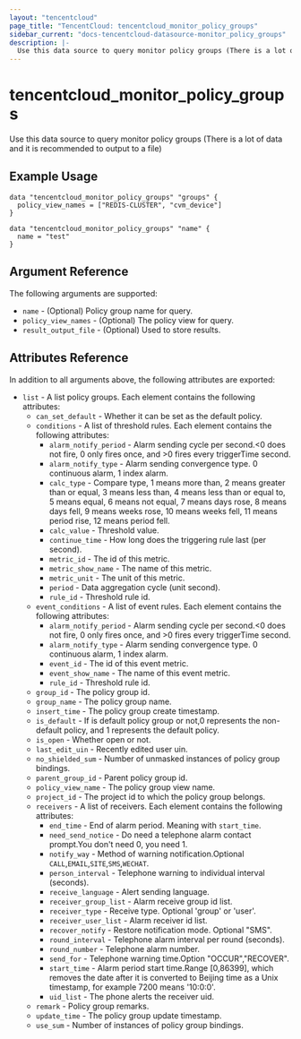 ```yaml
---
layout: "tencentcloud"
page_title: "TencentCloud: tencentcloud_monitor_policy_groups"
sidebar_current: "docs-tencentcloud-datasource-monitor_policy_groups"
description: |-
  Use this data source to query monitor policy groups (There is a lot of data and it is recommended to output to a file)
---
```


# tencentcloud_monitor_policy_groups

Use this data source to query monitor policy groups (There is a lot of data and it is recommended to output to a file)

## Example Usage

```hcl
data "tencentcloud_monitor_policy_groups" "groups" {
  policy_view_names = ["REDIS-CLUSTER", "cvm_device"]
}

data "tencentcloud_monitor_policy_groups" "name" {
  name = "test"
}
```

## Argument Reference

The following arguments are supported:

* `name` - (Optional) Policy group name for query.
* `policy_view_names` - (Optional) The policy view for query.
* `result_output_file` - (Optional) Used to store results.

## Attributes Reference

In addition to all arguments above, the following attributes are exported:

* `list` - A list policy groups. Each element contains the following attributes:
  * `can_set_default` - Whether it can be set as the default policy.
  * `conditions` - A list of threshold rules. Each element contains the following attributes:
    * `alarm_notify_period` - Alarm sending cycle per second.<0 does not fire, 0 only fires once, and >0 fires every triggerTime second.
    * `alarm_notify_type` - Alarm sending convergence type. 0 continuous alarm, 1 index alarm.
    * `calc_type` - Compare type, 1 means more than, 2  means greater than or equal, 3 means less than, 4 means less than or equal to, 5 means equal, 6 means not equal, 7 means days rose, 8 means days fell, 9 means weeks rose, 10  means weeks fell, 11 means period rise, 12 means period fell.
    * `calc_value` - Threshold value.
    * `continue_time` - How long does the triggering rule last (per second).
    * `metric_id` - The id of this metric.
    * `metric_show_name` - The name of this metric.
    * `metric_unit` - The unit of this metric.
    * `period` - Data aggregation cycle (unit second).
    * `rule_id` - Threshold rule id.
  * `event_conditions` - A list of event rules. Each element contains the following attributes:
    * `alarm_notify_period` - Alarm sending cycle per second.<0 does not fire, 0 only fires once, and >0 fires every triggerTime second.
    * `alarm_notify_type` - Alarm sending convergence type. 0 continuous alarm, 1 index alarm.
    * `event_id` - The id of this event metric.
    * `event_show_name` - The name of this event metric.
    * `rule_id` - Threshold rule id.
  * `group_id` - The policy group id.
  * `group_name` - The policy group name.
  * `insert_time` - The policy group create timestamp.
  * `is_default` - If is default policy group or not,0 represents the non-default policy, and 1 represents the default policy.
  * `is_open` - Whether open or not.
  * `last_edit_uin` - Recently edited user uin.
  * `no_shielded_sum` - Number of unmasked instances of policy group bindings.
  * `parent_group_id` - Parent policy group id.
  * `policy_view_name` - The policy group view name.
  * `project_id` - The project id to which the policy group belongs.
  * `receivers` - A list of receivers. Each element contains the following attributes:
    * `end_time` - End of alarm period. Meaning with `start_time`.
    * `need_send_notice` - Do need a telephone alarm contact prompt.You don't need 0, you need 1.
    * `notify_way` - Method of warning notification.Optional `CALL`,`EMAIL`,`SITE`,`SMS`,`WECHAT`.
    * `person_interval` - Telephone warning to individual interval (seconds).
    * `receive_language` - Alert sending language.
    * `receiver_group_list` - Alarm receive group id list.
    * `receiver_type` - Receive type. Optional 'group' or 'user'.
    * `receiver_user_list` - Alarm receiver id list.
    * `recover_notify` - Restore notification mode. Optional "SMS".
    * `round_interval` - Telephone alarm interval per round (seconds).
    * `round_number` - Telephone alarm number.
    * `send_for` - Telephone warning time.Option "OCCUR","RECOVER".
    * `start_time` - Alarm period start time.Range [0,86399], which removes the date after it is converted to Beijing time as a Unix timestamp, for example 7200 means '10:0:0'.
    * `uid_list` - The phone alerts the receiver uid.
  * `remark` - Policy group remarks.
  * `update_time` - The policy group update timestamp.
  * `use_sum` - Number of instances of policy group bindings.


